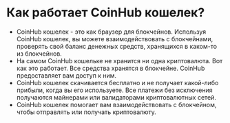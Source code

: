 # Как работает CoinHub кошелек?

- CoinHub кошелек - это как браузер для блокчейнов. Используя CoinHub кошелек, вы можете взаимодействовать с блокчейнами, проверять свой баланс денежных средств, хранящихся в каком-то из блокчейнов.
- На самом CoinHub кошельке не хранится ни одна криптовалюта. Вот как это работает. Все средства хранятся в блокчейне. CoinHub предоставляет вам доступ к ним.
- CoinHub кошелек скачивается бесплатно и не получает какой-либо прибыли, когда вы его используете. Все платежи без исключения получаются майнерами или валидаторами криптовалютных сетей.
- CoinHub кошелек помогает вам взаимодействовать с блокчейном, чтобы отправлять или получать криптовалюту.
